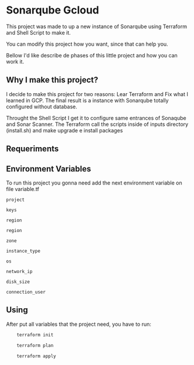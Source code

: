 # Sonarqube Gcloud

This project was made to up a new instance of Sonarqube using Terraform and Shell Script to make it. 

You can modify this project how you want, since that can help you. 

Bellow I'd like describe de phases of this little project and how you can work it.

## Why I make this project?

I decide to make this project  for two reasons: Lear Terraform and Fix what I learned in GCP.
The final result is a instance with Sonarqube totally configured without database. 

Throught the Shell Script I get it to configure same entrances of Sonaqube and Sonar Scanner.
The Terraform call the scripts inside of inputs directory (install.sh) and make upgrade e install packages

## Requeriments




## Environment Variables

To run this project you gonna need add the next environment variable on file variable.tf

`project`

`keys`

`region` 

`region`

`zone`

`instance_type`

`os`

`network_ip`

`disk_size`

`connection_user`


## Using

After put all variables that the project need, you have to run:

```bash
    terraform init
```
```bash
    terraform plan
```
```bash
    terraform apply
```







